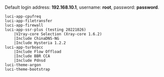 Default login address: **192.168.10.1**, username: **root**, password: **password**.

```
luci-app-cpufreq
luci-app-filetransfer
luci-app-firewall
luci-app-ssr-plus (testing 20221026)
    |V2ray-core Selection (Xray-core 1.6.2)
    |Include ChinaDNS-NG
    |Include Hysteria 1.2.2
luci-app-turboacc
    |Include Flow Offload
    |Include BBR CCA
    |Include Pdnsd
luci-theme-argon
luci-theme-bootstrap
```
